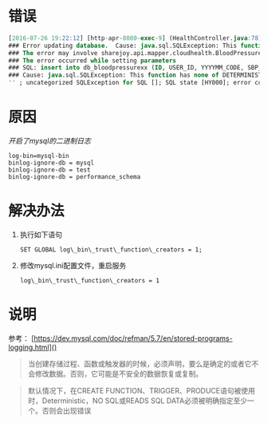 # 错误
``` SQL
[2016-07-26 19:22:12] [http-apr-8080-exec-9] (HealthController.java:78) ERROR sharejoy.api.action.cloudhealth.HealthController - 血压接口异常：【
### Error updating database.  Cause: java.sql.SQLException: This function has none of DETERMINISTIC, NO SQL, or READS SQL DATA in its declaration and binary logging is enabled (you *might* want to use the less safe log_bin_trust_function_creators variable)
### The error may involve sharejoy.api.mapper.cloudhealth.BloodPressureMapper.insert-Inline
### The error occurred while setting parameters
### SQL: insert into db_bloodpressurexx (ID, USER_ID, YYYYMM_CODE, SBP_VAL, DBP_VAL, PULSE_VAL,        DEV_NO, USER_NO, RECEIVE_TIME, CREATE_TIME)     values (?, ?, ?,        ?, ?, ?,        ?, ?, ?,        now())
### Cause: java.sql.SQLException: This function has none of DETERMINISTIC, NO SQL, or READS SQL DATA in its declaration and binary logging is enabled (you *might* want to use the less safe log_bin_trust_function_creators variable)
'' ; uncategorized SQLException for SQL []; SQL state [HY000]; error code [1418]; This function has none of DETERMINISTIC, NO SQL, or READS SQL DATA in its declaration and binary logging is enabled (you *might* want to use the less safe log_bin_trust_function_creators variable); nested exception is java.sql.SQLException: This function has none of DETERMINISTIC, NO SQL, or READS SQL DATA in its declaration and binary logging is enabled (you *might* want to use the less safe log_bin_trust_function_creators variable)】

```
# 原因

*开启了mysql的二进制日志*

``` config
log-bin=mysql-bin
binlog-ignore-db = mysql
binlog-ignore-db = test
binlog-ignore-db = performance_schema

```

# 解决办法

1. 执行如下语句

	``SET GLOBAL log\_bin\_trust\_function\_creators = 1;``

2. 修改mysql.ini配置文件，重启服务

	``log\_bin\_trust\_function\_creators = 1``

# 说明

参考：
[https://dev.mysql.com/doc/refman/5.7/en/stored-programs-logging.html]()

> 当创建存储过程、函数或触发器的时候，必须声明，要么是确定的或者它不会修改数据。否则，它可能是不安全的数据恢复或复制。

> 默认情况下，在CREATE FUNCTION、TRIGGER、PRODUCE语句被使用时，Deterministic，NO SQL或READS SQL DATA必须被明确指定至少一个。否则会出现错误
